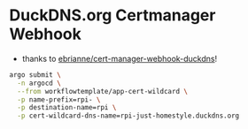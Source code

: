 # DuckDNS.org Certmanager Webhook

* thanks to [ebrianne/cert-manager-webhook-duckdns](https://github.com/ebrianne/cert-manager-webhook-duckdns)!

```sh
argo submit \
  -n argocd \
  --from workflowtemplate/app-cert-wildcard \
  -p name-prefix=rpi- \
  -p destination-name=rpi \
  -p cert-wildcard-dns-name=rpi-just-homestyle.duckdns.org

```
